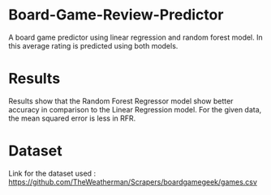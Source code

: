 # Board-Game-Review-Predictor
A board game predictor using linear regression and random forest model.
In this average rating is predicted using both models.
# Results
Results show that the Random Forest Regressor model show better accuracy in comparison to the Linear Regression model.
For the given data, the mean squared error is less in RFR. 
# Dataset
Link for the dataset used : https://github.com/TheWeatherman/Scrapers/boardgamegeek/games.csv
